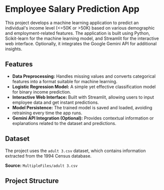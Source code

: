 # Employee Salary Prediction App

This project develops a machine learning application to predict an individual's income level (<=50K or >50K) based on various demographic and employment-related features. The application is built using Python, Scikit-learn for the machine learning model, and Streamlit for the interactive web interface. Optionally, it integrates the Google Gemini API for additional insights.

## Features

*   **Data Preprocessing:** Handles missing values and converts categorical features into a format suitable for machine learning.
*   **Logistic Regression Model:** A simple yet effective classification model for binary income prediction.
*   **Interactive Web Interface:** Built with Streamlit, allowing users to input employee data and get instant predictions.
*   **Model Persistence:** The trained model is saved and loaded, avoiding retraining every time the app runs.
*   **Gemini API Integration (Optional):** Provides contextual information or explanations related to the dataset and predictions.

## Dataset

The project uses the `adult 3.csv` dataset, which contains information extracted from the 1994 Census database.

**Source:** `MultipleFiles/adult 3.csv`

## Project Structure
